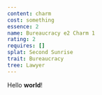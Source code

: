 ```yaml
---
content: charm
cost: something
essence: 2
name: Bureaucracy e2 Charm 1
rating: 2
requires: []
splat: Second Sunrise
trait: Bureaucracy
tree: Lawyer
---
```


Hello **world**!
